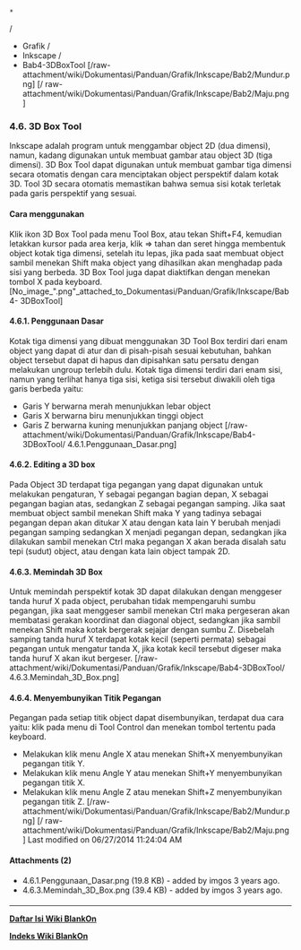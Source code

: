 

    *









  /


  * Grafik  /
  * Inkscape  /
  * Bab4-3DBoxTool
[/raw-attachment/wiki/Dokumentasi/Panduan/Grafik/Inkscape/Bab2/Mundur.png] [/
raw-attachment/wiki/Dokumentasi/Panduan/Grafik/Inkscape/Bab2/Maju.png]
### 4.6. 3D Box Tool
Inkscape adalah program untuk menggambar object 2D (dua dimensi), namun, kadang
digunakan untuk membuat gambar atau object 3D (tiga dimensi). 3D Box Tool dapat
digunakan untuk membuat gambar tiga dimensi secara otomatis dengan cara
menciptakan object perspektif dalam kotak 3D. Tool 3D secara otomatis
memastikan bahwa semua sisi kotak terletak pada garis perspektif yang sesuai.
#### Cara menggunakan
Klik ikon 3D Box Tool pada menu Tool Box, atau tekan Shift+F4, kemudian
letakkan kursor pada area kerja, klik => tahan dan seret hingga membentuk
object kotak tiga dimensi, setelah itu lepas, jika pada saat membuat object
sambil menekan Shift maka object yang dihasilkan akan menghadap pada sisi yang
berbeda. 3D Box Tool juga dapat diaktifkan dengan menekan tombol X pada
keyboard.
[No_image_".png"_attached_to_Dokumentasi/Panduan/Grafik/Inkscape/Bab4-
3DBoxTool]
#### 4.6.1. Penggunaan Dasar
Kotak tiga dimensi yang dibuat menggunakan 3D Tool Box terdiri dari enam object
yang dapat di atur dan di pisah-pisah sesuai kebutuhan, bahkan object tersebut
dapat di hapus dan dipisahkan satu persatu dengan melakukan ungroup terlebih
dulu. Kotak tiga dimensi terdiri dari enam sisi, namun yang terlihat hanya tiga
sisi, ketiga sisi tersebut diwakili oleh tiga garis berbeda yaitu:
  * Garis Y berwarna merah menunjukkan lebar object
  * Garis X berwarna biru menunjukkan tinggi object
  * Garis Z berwarna kuning menunjukkan panjang object
[/raw-attachment/wiki/Dokumentasi/Panduan/Grafik/Inkscape/Bab4-3DBoxTool/
4.6.1.Penggunaan_Dasar.png]
#### 4.6.2. Editing a 3D box
Pada Object 3D terdapat tiga pegangan yang dapat digunakan untuk melakukan
pengaturan, Y sebagai pegangan bagian depan, X sebagai pegangan bagian atas,
sedangkan Z sebagai pegangan samping. Jika saat membuat object sambil menekan
Shift maka Y yang tadinya sebagai pegangan depan akan ditukar X atau dengan
kata lain Y berubah menjadi pegangan samping sedangkan X menjadi pegangan
depan, sedangkan jika dilakukan sambil menekan Ctrl maka pegangan X akan berada
disalah satu tepi (sudut) object, atau dengan kata lain object tampak 2D.
#### 4.6.3. Memindah 3D Box
Untuk memindah perspektif kotak 3D dapat dilakukan dengan menggeser tanda huruf
X pada object, perubahan tidak mempengaruhi sumbu pegangan, jika saat menggeser
sambil menekan Ctrl maka pergeseran akan membatasi gerakan koordinat dan
diagonal object, sedangkan jika sambil menekan Shift maka kotak bergerak
sejajar dengan sumbu Z. Disebelah samping tanda huruf X terdapat kotak kecil
(seperti permata) sebagai pegangan untuk mengatur tanda X, jika kotak kecil
tersebut digeser maka tanda huruf X akan ikut bergeser.
[/raw-attachment/wiki/Dokumentasi/Panduan/Grafik/Inkscape/Bab4-3DBoxTool/
4.6.3.Memindah_3D_Box.png]
#### 4.6.4. Menyembunyikan Titik Pegangan
Pegangan pada setiap titik object dapat disembunyikan, terdapat dua cara yaitu:
klik pada menu di Tool Control dan menekan tombol tertentu pada keyboard.
  * Melakukan klik menu Angle X atau menekan Shift+X menyembunyikan pegangan
      titik Y.
  * Melakukan klik menu Angle Y atau menekan Shift+Y menyembunyikan pegangan
      titik X.
  * Melakukan klik menu Angle Z atau menekan Shift+Z menyembunyikan pegangan
      titik Z.
[/raw-attachment/wiki/Dokumentasi/Panduan/Grafik/Inkscape/Bab2/Mundur.png] [/
raw-attachment/wiki/Dokumentasi/Panduan/Grafik/Inkscape/Bab2/Maju.png]
Last modified on 06/27/2014 11:24:04 AM
#### Attachments (2)
  * 4.6.1.Penggunaan_Dasar.png​ (19.8 KB) - added by imgos 3 years ago.
  * 4.6.3.Memindah_3D_Box.png​ (39.4 KB) - added by imgos 3 years ago.
#### 
    
 
 
 
 
 
---
[**Daftar Isi Wiki BlankOn**](/DaftarIsi/README.md)
 
[**Indeks Wiki BlankOn**](/Indeks.md)
